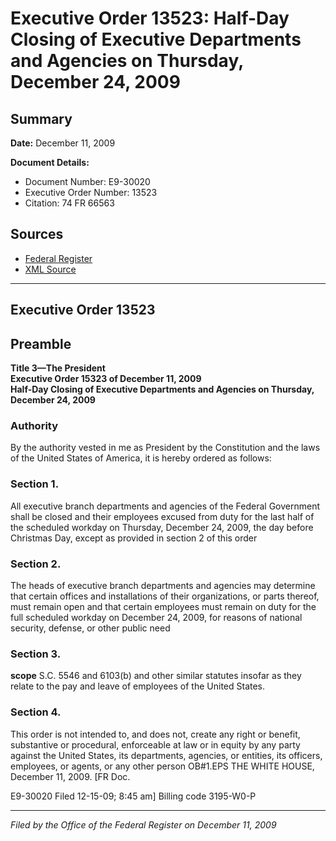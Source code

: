 # Executive Order 13523: Half-Day Closing of Executive Departments and Agencies on Thursday, December 24, 2009

## Summary

**Date:** December 11, 2009

**Document Details:**
- Document Number: E9-30020
- Executive Order Number: 13523
- Citation: 74 FR 66563

## Sources
- [Federal Register](https://www.federalregister.gov/documents/2009/12/16/E9-30020/half-day-closing-of-executive-departments-and-agencies-on-thursday-december-24-2009)
- [XML Source](https://www.federalregister.gov/documents/full_text/xml/2009/12/16/E9-30020.xml)

---

## Executive Order 13523

## Preamble

**Title 3—The President**  
**Executive Order 15323 of December 11, 2009**  
**Half-Day Closing of Executive Departments and Agencies on Thursday, December 24, 2009**

### Authority

By the authority vested in me as President by the Constitution and the laws of the United States of America, it is hereby ordered as follows:
### Section 1.

All executive branch departments and agencies of the Federal Government shall be closed and their employees excused from duty for the last half of the scheduled workday on Thursday, December 24, 2009, the day before Christmas Day, except as provided in section 2 of this order
### Section 2.

The heads of executive branch departments and agencies may determine that certain offices and installations of their organizations, or parts thereof, must remain open and that certain employees must remain on duty for the full scheduled workday on December 24, 2009, for reasons of national security, defense, or other public need
### Section 3.

**scope**
S.C. 5546 and 6103(b) and other similar statutes insofar as they relate to the pay and leave of employees of the United States.
### Section 4.

This order is not intended to, and does not, create any right or benefit, substantive or procedural, enforceable at law or in equity by any party against the United States, its departments, agencies, or entities, its officers, employees, or agents, or any other person
OB#1.EPS
THE WHITE HOUSE,
December 11, 2009.
[FR Doc.

E9-30020
Filed 12-15-09; 8:45 am]
Billing code 3195-W0-P

---

*Filed by the Office of the Federal Register on December 11, 2009*
